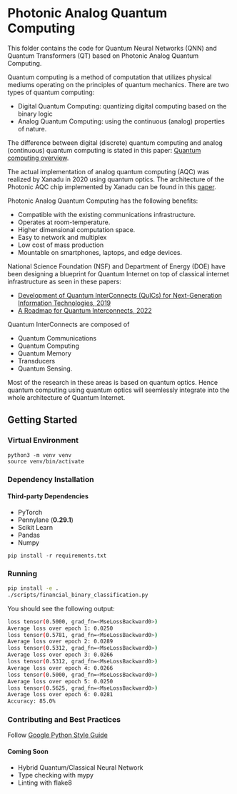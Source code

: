 # Photonic Analog Quantum Computing
This folder contains the code for Quantum Neural Networks (QNN) and Quantum Transformers (QT) based on Photonic Analog Quantum Computing. 

Quantum computing is a method of computation that utilizes physical mediums operating on the principles of quantum mechanics. There are two types of quantum computing: 
* Digital Quantum Computing: quantizing digital computing based on the binary logic
* Analog Quantum Computing: using the continuous (analog) properties of nature.

The difference between digital (discrete) quantum computing and analog (continuous) quantum computing is stated in this paper: [Quantum computing overview](https://arxiv.org/pdf/2206.07246).

The actual implementation of analog quantum computing (AQC) was realized by Xanadu in 2020 using quantum optics. The architecture of the Photonic AQC chip implemented by Xanadu can be found in this [paper](https://arxiv.org/abs/2103.02109).

Photonic Analog Quantum Computing has the following benefits:
* Compatible with the existing communications infrastructure.
* Operates at room-temperature.
* Higher dimensional computation space.
* Easy to network and multiplex
* Low cost of mass production
* Mountable on smartphones, laptops, and edge devices.

National Science Foundation (NSF) and Department of Energy (DOE) have been designing a blueprint for Quantum Internet on top of classical internet infrastructure as seen in these papers:
* [Development of Quantum InterConnects (QuICs) for Next-Generation Information Technologies, 2019](https://arxiv.org/pdf/1912.06642)
* [A Roadmap for Quantum Interconnects, 2022](https://publications.anl.gov/anlpubs/2022/12/179439.pdf)

Quantum InterConnects are composed of 
* Quantum Communications
* Quantum Computing
* Quantum Memory
* Transducers
* Quantum Sensing.

Most of the research in these areas is based on quantum optics. Hence quantum computing using quantum optics will seemlessly integrate into the whole architecture of Quantum Internet. 

## Getting Started

### Virtual Environment
```shell
python3 -m venv venv
source venv/bin/activate
```

### Dependency Installation

#### Third-party Dependencies

- PyTorch
- Pennylane (**0.29.1**)
- Scikit Learn
- Pandas
- Numpy

```shell
pip install -r requirements.txt
```

### Running

```sh
pip install -e . 
./scripts/financial_binary_classification.py
```

You should see the following output:

```sh
loss tensor(0.5000, grad_fn=<MseLossBackward0>)
Average loss over epoch 1: 0.0250
loss tensor(0.5781, grad_fn=<MseLossBackward0>)
Average loss over epoch 2: 0.0289
loss tensor(0.5312, grad_fn=<MseLossBackward0>)
Average loss over epoch 3: 0.0266
loss tensor(0.5312, grad_fn=<MseLossBackward0>)
Average loss over epoch 4: 0.0266
loss tensor(0.5000, grad_fn=<MseLossBackward0>)
Average loss over epoch 5: 0.0250
loss tensor(0.5625, grad_fn=<MseLossBackward0>)
Average loss over epoch 6: 0.0281
Accuracy: 85.0%
```

### Contributing and Best Practices

Follow [Google Python Style Guide](https://google.github.io/styleguide/pyguide.html)

#### Coming Soon

- Hybrid Quantum/Classical Neural Network
- Type checking with mypy
- Linting with flake8


